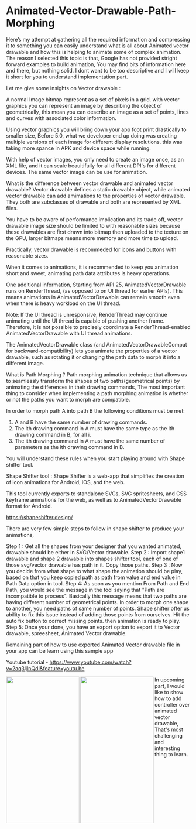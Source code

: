 # Animated-Vector-Drawable-Path-Morphing

Here’s my attempt at gathering all the required information and compressing it to something you can easily understand what is all about Animated vector drawable and how this is helping to animate some of complex animation. The reason I selected this topic is that, Google has not provided stright forward examples to build animation, You may find bits of information here and there, but nothing solid. I dont want to be too descriptive and I will keep it short for you to understand implementation part.


Let me give some insights on Vector drawable : 

A normal Image bitmap represent as a set of pixels in a grid. with vector graphics you can represent an image by describing the object of geometrically, this mean you can describe an image as a set of points, lines and curves with associated color information.

Using vector graphics you will bring down your app foot print drastically to smaller size, Before 5.0, what we developer end up doing was creating multiple versions of each image for different display resolutions. this was taking more spance in APK and device space while running. 

With help of vector images, you only need to create an image once, as an XML file, and it can scale beauitifully for all different DPI's for different devices. The same vector image can be use for animation. 

What is the difference between vector drawable and animated vector drawable? 
Vector drawable defines a static drawable object, while animated vector drawable can add amimations to the properties of vector drawable. They both are subclasses of drawable and both are represented by XML files. 

You have to be aware of performance implication and its trade off, vector drawable image size should be limited to with reasonable sizes because these drawables are first drawn into bitmap then uploaded to the texture on the GPU, larger bitmaps means more memory and more time to upload. 

Practically, vector drawable is recommeded for icons and buttons with reasonable sizes. 

When it comes to animations, it is recommended to keep you animation short and sweet, animating path data attributes is heavy operations. 

One additional information, Starting from API 25, AnimatedVectorDrawable runs on RenderThread, (as opposed to on UI thread for earlier APIs). This means animations in AnimatedVectorDrawable can remain smooth even when there is heavy workload on the UI thread.

Note: If the UI thread is unresponsive, RenderThread may continue animating until the UI thread is capable of pushing another frame. Therefore, it is not possible to precisely coordinate a RenderThread-enabled AnimatedVectorDrawable with UI thread animations. 
 

The AnimatedVectorDrawable class (and AnimatedVectorDrawableCompat for backward-compatibility) lets you animate the properties of a vector drawable, such as rotating it or changing the path data to morph it into a different image.

What is Path Morphing ? 
Path morphing animation technique that allows us to seamlessly transform the shapes of two paths(geometrical points) by animating the differences in their drawing commands, The most important thing to consider when implementing a path morphing animation is whether or not the paths you want to morph are compatible.

In order to morph path A into path B the following conditions must be met:

1. A and B have the same number of drawing commands.
2. The ith drawing command in A must have the same type as the ith drawing command in B, for all i.
3. The ith drawing command in A must have the same number of parameters as the ith drawing command in B.

You will understand these rules when you start playing around with Shape shifter tool.

Shape Shifter tool : 
Shape Shifter is a web-app that simplifies the creation of icon animations for Android, iOS, and the web.

This tool currently exports to standalone SVGs, SVG spritesheets, and CSS keyframe animations for the web, as well as to AnimatedVectorDrawable format for Android. 


https://shapeshifter.design/

There are very few simple steps to follow in shape shifter to produce your animations, 

Step 1 : Get all the shapes from your designer that you wanted animated, drawable should be either in SVG/Vector drawable.
Step 2 : Import shape1 drawable and shape 2 drawable into shapes shifter tool, each of one of those svg/vector drawable has path in it. Copy those paths.
Step 3 : Now you decide from what shape to what shape the animation should be play, based on that you keep copied path as path  from value and end value in Path Data option in tool.
Step 4: As soon as you mention From Path and End Path, you would see the message in the tool saying that "Path are incompatible to process". Basically this message means that two paths are having different number of geometrical points. In order to morph one shape to another, you need paths of same number of points. Shape shifter offer us ability to fix this issue instead of adding those points from ourselves. Hit the auto fix button to correct missing points. then animation is ready to play.
Step 5: Once your done, you have an export option to export it to Vector drawable, spreesheet, Animated Vector drawable. 

Remaining part of how to use exported Animated Vector drawable file in your app can be learn using this sample app 

Youtube tutorial - https://www.youtube.com/watch?v=2aq3ljlnQdI&feature=youtu.be

<img align="left" width="200" height="400" src="https://github.com/chethu/Animated-Vector-drawable-Path-Morphing-/blob/master/app/src/main/res/drawable/original_demo.gif">





<img align="left" width="200" height="400" src="https://github.com/chethu/Animated-Vector-drawable-Path-Morphing-/blob/master/app/src/main/res/drawable/demo_vedio.gif">


In upcoming part, I would like to show how to add controller over animated vector drawable, That's most challenging and interesting thing to learn.  

